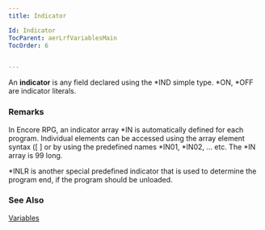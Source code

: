 ```yaml
---
title: Indicator

Id: Indicator
TocParent: aerLrfVariablesMain
TocOrder: 6


---
```


An **indicator** is any field declared using the *IND simple type. *ON, *OFF are indicator literals. 

### Remarks
In Encore RPG, an indicator array *IN is automatically defined for each program. Individual elements can be accessed using the array element syntax ([ ] or by using the predefined names *IN01, *IN02, … etc. The *IN array is 99 long. 

*INLR is another special predefined indicator that is used to determine the program end, if the program should be unloaded. 

### See Also
[Variables](aerLrfVariablesMain.html) 
